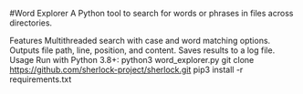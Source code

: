 #Word Explorer
A Python tool to search for words or phrases in files across directories.

Features
Multithreaded search with case and word matching options.
Outputs file path, line, position, and content.
Saves results to a log file.
Usage
Run with Python 3.8+:
python3 word_explorer.py
git clone https://github.com/sherlock-project/sherlock.git
pip3 install -r requirements.txt



